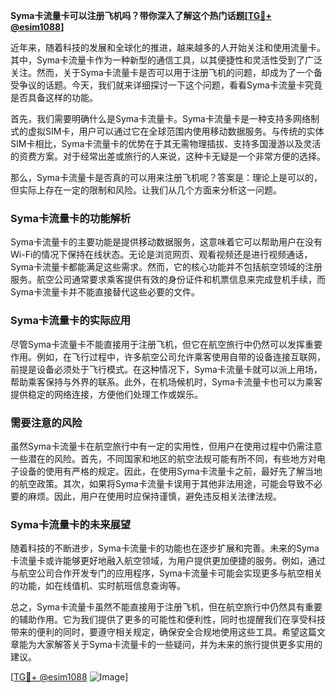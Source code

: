 **Syma卡流量卡可以注册飞机吗？带你深入了解这个热门话题[[TG💪+ @esim1088](https://t.me/s/esim1088)]**

近年来，随着科技的发展和全球化的推进，越来越多的人开始关注和使用流量卡。其中，Syma卡流量卡作为一种新型的通信工具，以其便捷性和灵活性受到了广泛关注。然而，关于Syma卡流量卡是否可以用于注册飞机的问题，却成为了一个备受争议的话题。今天，我们就来详细探讨一下这个问题，看看Syma卡流量卡究竟是否具备这样的功能。

首先，我们需要明确什么是Syma卡流量卡。Syma卡流量卡是一种支持多网络制式的虚拟SIM卡，用户可以通过它在全球范围内使用移动数据服务。与传统的实体SIM卡相比，Syma卡流量卡的优势在于其无需物理插拔、支持多国漫游以及灵活的资费方案。对于经常出差或旅行的人来说，这种卡无疑是一个非常方便的选择。

那么，Syma卡流量卡是否真的可以用来注册飞机呢？答案是：理论上是可以的，但实际上存在一定的限制和风险。让我们从几个方面来分析这一问题。

### Syma卡流量卡的功能解析

Syma卡流量卡的主要功能是提供移动数据服务，这意味着它可以帮助用户在没有Wi-Fi的情况下保持在线状态。无论是浏览网页、观看视频还是进行视频通话，Syma卡流量卡都能满足这些需求。然而，它的核心功能并不包括航空领域的注册服务。航空公司通常要求乘客提供有效的身份证件和机票信息来完成登机手续，而Syma卡流量卡并不能直接替代这些必要的文件。

### Syma卡流量卡的实际应用

尽管Syma卡流量卡不能直接用于注册飞机，但它在航空旅行中仍然可以发挥重要作用。例如，在飞行过程中，许多航空公司允许乘客使用自带的设备连接互联网，前提是设备必须处于飞行模式。在这种情况下，Syma卡流量卡就可以派上用场，帮助乘客保持与外界的联系。此外，在机场候机时，Syma卡流量卡也可以为乘客提供稳定的网络连接，方便他们处理工作或娱乐。

### 需要注意的风险

虽然Syma卡流量卡在航空旅行中有一定的实用性，但用户在使用过程中仍需注意一些潜在的风险。首先，不同国家和地区的航空法规可能有所不同，有些地方对电子设备的使用有严格的规定。因此，在使用Syma卡流量卡之前，最好先了解当地的航空政策。其次，如果将Syma卡流量卡误用于其他非法用途，可能会导致不必要的麻烦。因此，用户在使用时应保持谨慎，避免违反相关法律法规。

### Syma卡流量卡的未来展望

随着科技的不断进步，Syma卡流量卡的功能也在逐步扩展和完善。未来的Syma卡流量卡或许能够更好地融入航空领域，为用户提供更加便捷的服务。例如，通过与航空公司合作开发专门的应用程序，Syma卡流量卡可能会实现更多与航空相关的功能，如在线值机、实时航班信息查询等。

总之，Syma卡流量卡虽然不能直接用于注册飞机，但在航空旅行中仍然具有重要的辅助作用。它为我们提供了更多的可能性和便利性，同时也提醒我们在享受科技带来的便利的同时，要遵守相关规定，确保安全合规地使用这些工具。希望这篇文章能为大家解答关于Syma卡流量卡的一些疑问，并为未来的旅行提供更多实用的建议。

[[TG💪+ @esim1088](https://t.me/s/esim1088) ![Image](https://i.postimg.cc/4NQfJmqS/Snipaste-2025-05-13-00-14-12.png)]